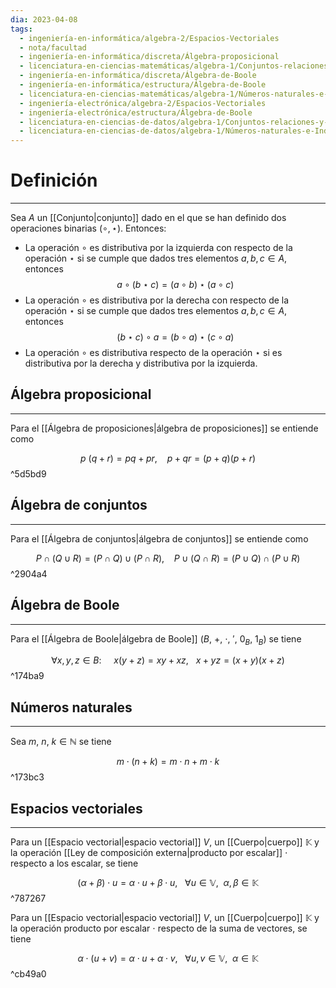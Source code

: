 ```yaml
---
dia: 2023-04-08
tags:
  - ingeniería-en-informática/algebra-2/Espacios-Vectoriales
  - nota/facultad
  - ingeniería-en-informática/discreta/Álgebra-proposicional
  - licenciatura-en-ciencias-matemáticas/algebra-1/Conjuntos-relaciones-y-funciones
  - ingeniería-en-informática/discreta/Álgebra-de-Boole
  - ingeniería-en-informática/estructura/Álgebra-de-Boole
  - licenciatura-en-ciencias-matemáticas/algebra-1/Números-naturales-e-Inducción
  - ingeniería-electrónica/algebra-2/Espacios-Vectoriales
  - ingeniería-electrónica/estructura/Álgebra-de-Boole
  - licenciatura-en-ciencias-de-datos/algebra-1/Conjuntos-relaciones-y-funciones
  - licenciatura-en-ciencias-de-datos/algebra-1/Números-naturales-e-Inducción
---
```

# Definición
---
Sea $A$ un [[Conjunto|conjunto]] dado en el que se han definido dos operaciones binarias $(\circ, \star)$. Entonces:

* La operación $\circ$ es distributiva por la izquierda con respecto de la operación $\star$ si se cumple que dados tres elementos $a, b, c \in A$, entonces $$ a \circ (b \star c) = (a \circ b) \star (a \circ c) $$
* La operación $\circ$ es distributiva por la derecha con respecto de la operación $\star$ si se cumple que dados tres elementos $a, b, c \in A$, entonces $$ (b \star c) \circ a = (b \circ a) \star (c \circ a) $$
* La operación $\circ$ es distributiva respecto de la operación $\star$ si es distributiva por la derecha y distributiva por la izquierda.

## Álgebra proposicional
---
Para el [[Álgebra de proposiciones|álgebra de proposiciones]] se entiende como 

$$ p ~ (q + r) = pq + pr, ~~~~ p + qr = (p + q)(p + r) $$ ^5d5bd9

## Álgebra de conjuntos
---
Para el [[Álgebra de conjuntos|álgebra de conjuntos]] se entiende como 

$$ P \cap (Q \cup R) = (P \cap Q) \cup (P \cap R), ~~~~ P \cup (Q \cap R) = (P \cup Q) \cap (P \cup R) $$ ^2904a4

## Álgebra de Boole
---
Para el [[Álgebra de Boole|álgebra de Boole]] $(B,~+,~\cdot,~',~0_B,~1_B)$ se tiene 

$$ \forall x, y, z \in B: ~~~~~ x (y + z) = xy + xz, ~~~ x + yz = (x + y)(x + z) $$ ^174ba9

## Números naturales
---
Sea $m,~ n,~ k \in \mathbb{N}$ se tiene

$$ m \cdot (n + k) = m \cdot n + m \cdot k $$ ^173bc3

## Espacios vectoriales
---
Para un [[Espacio vectorial|espacio vectorial]] $V$, un [[Cuerpo|cuerpo]] $\mathbb{K}$ y la operación [[Ley de composición externa|producto por escalar]] $\cdot$ respecto a los escalar, se tiene

$$ (\alpha + \beta) \cdot u = \alpha \cdot u + \beta \cdot u, ~~~ \forall u \in\mathbb{V}, ~~ \alpha, \beta \in\mathbb{K} $$ ^787267

Para un [[Espacio vectorial|espacio vectorial]] $V$, un [[Cuerpo|cuerpo]] $\mathbb{K}$ y la operación producto por escalar $\cdot$ respecto de la suma de vectores, se tiene

$$ \alpha \cdot (u + v) = \alpha \cdot u + \alpha \cdot v, ~~~ \forall u, v   \in\mathbb{V}, ~~ \alpha \in\mathbb{K} $$ ^cb49a0